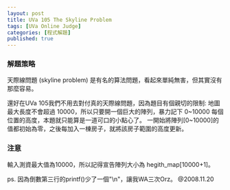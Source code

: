 ```yaml
---
layout: post
title: UVa 105 The Skyline Problem
tags: [UVa Online Judge]
categories: [程式解題]
published: true
---
```


### 解題策略

天際線問題 (skyline problem) 是有名的算法問題，看起來單純無害，但其實沒有那麼容易。

還好在UVa 105我們不用去對付真的天際線問題，因為題目有個親切的限制:
地圖最大長度不會超過 10000，所以只要開一個巨大的陣列，暴力記下 0~10000 每個位置的高度，本題就只能算是一道可口的小點心了。
一開始將陣列[0~10000]的值都初始為零，之後每加入一棟房子，就將該房子範圍的高度更新。

### 注意
輸入測資最大值為10000，所以記得宣告陣列大小為 hegith_map[10000+1]。

ps. 因為倒數第三行的printf()少了一個"\n"，讓我WA三次Orz。 @2008.11.20

<a class="embed" href="https://api.bitbucket.org/1.0/repositories/chchwy/chchwyacm/src/tip/105.cpp">
</a>

